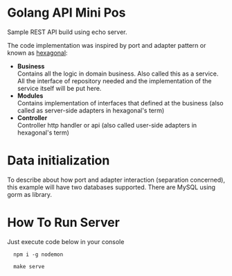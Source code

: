 # Golang API Mini Pos

Sample REST API build using echo server.

The code implementation was inspired by port and adapter pattern or known as [hexagonal](blog.octo.com/en/hexagonal-architecture-three-principles-and-an-implementation-example):

-   **Business**<br/>Contains all the logic in domain business. Also called this as a service. All the interface of repository needed and the implementation of the service itself will be put here.
-   **Modules**<br/>Contains implementation of interfaces that defined at the business (also called as server-side adapters in hexagonal's term)
-   **Controller**<br/>Controller http handler or api (also called user-side adapters in hexagonal's term)


# Data initialization

To describe about how port and adapter interaction (separation concerned), this example will have two databases supported. There are MySQL using gorm as library.


# How To Run Server
Just execute code below in your console

```console
  npm i -g nodemon
```

```console
  make serve
```

